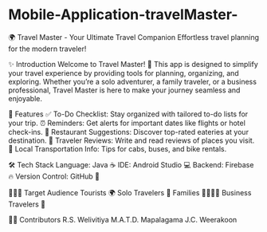 # Mobile-Application-travelMaster-

🌍 Travel Master - Your Ultimate Travel Companion
Effortless travel planning for the modern traveler!

✨ Introduction
Welcome to Travel Master! 🚀 This app is designed to simplify your travel experience by providing tools for planning, organizing, and exploring. Whether you’re a solo adventurer, a family traveler, or a business professional, Travel Master is here to make your journey seamless and enjoyable.

🎯 Features
✅ To-Do Checklist: Stay organized with tailored to-do lists for your trip.
⏰ Reminders: Get alerts for important dates like flights or hotel check-ins.
🍴 Restaurant Suggestions: Discover top-rated eateries at your destination.
📝 Traveler Reviews: Write and read reviews of places you visit.
🚖 Local Transportation Info: Tips for cabs, buses, and bike rentals.

🛠️ Tech Stack
Language: Java ☕
IDE: Android Studio 💻
Backend: Firebase 🔥
Version Control: GitHub 🐙

🧑‍🤝‍🧑 Target Audience
Tourists 🌍
Solo Travelers 🧳
Families 👨‍👩‍👧‍👦
Business Travelers 💼


👩‍💻 Contributors
R.S. Welivitiya
M.A.T.D. Mapalagama
J.C. Weerakoon

